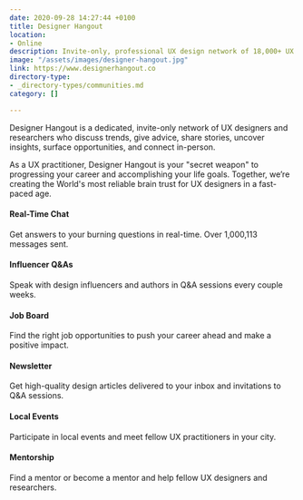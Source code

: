 ```yaml
---
date: 2020-09-28 14:27:44 +0100
title: Designer Hangout
location:
- Online
description: Invite-only, professional UX design network of 18,000+ UX practitioners.
image: "/assets/images/designer-hangout.jpg"
link: https://www.designerhangout.co
directory-type:
- _directory-types/communities.md
category: []

---
```

Designer Hangout is a dedicated, invite-only network of UX designers and researchers who discuss trends, give advice, share stories, uncover insights, surface opportunities, and connect in-person. 

As a UX practitioner, Designer Hangout is your "secret weapon" to progressing your career and accomplishing your life goals. Together, we’re creating the World's most reliable brain trust for UX designers in a fast-paced age.

#### Real-Time Chat

Get answers to your burning questions in real-time. Over 1,000,113 messages sent.

#### Influencer Q&As

Speak with design influencers and authors in Q&A sessions every couple weeks.

#### Job Board

Find the right job opportunities to push your career ahead and make a positive impact.

#### Newsletter

Get high-quality design articles delivered to your inbox and invitations to Q&A sessions.

#### Local Events

Participate in local events and meet fellow UX practitioners in your city.

#### Mentorship

Find a mentor or become a mentor and help fellow UX designers and researchers.